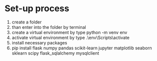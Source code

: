 # Set-up process

1. create a folder
2. than enter into the folder by terminal
3. create a virtual environment by type python -m venv env
4. activate virtual environment by type .\env\Scripts\activate
5. install necessary packages
6. pip install flask numpy pandas scikit-learn jupyter matplotlib seaborn sklearn scipy flask_sqlalchemy mysqlclient
